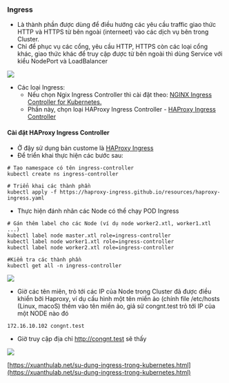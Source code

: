 ### Ingress
- Là thành phần được dùng để điều hướng các yêu cầu traffic giao thức HTTP và HTTPS từ bên ngoài (interneet) vào các dịch vụ bên trong Cluster.
- Chỉ để phục vụ các cổng, yêu cầu HTTP, HTTPS còn các loại cổng khác, giao thức khác để truy cập được từ bên ngoài thì dùng Service với kiểu NodePort và LoadBalancer

![](https://raw.githubusercontent.com/xuanthulabnet/learn-kubernetes/master/imgs/kubernetes047.png)

- Các loại Ingress:
  - Nếu chọn Ngix Ingress Controller thì cài đặt theo: [NGINX Ingress Controller for Kubernetes.](https://github.com/nginxinc/kubernetes-ingress)
  - Phần này, chọn loại HAProxy Ingress Controller - [HAProxy Ingress Controller](https://www.haproxy.com/documentation/hapee/1-9r1/traffic-management/kubernetes-ingress-controller/)

#### Cài đặt HAProxy Ingress Controller
- Ở đậy sử dụng bản custome là [HAProxy Ingress](https://haproxy-ingress.github.io/)
- Để triển khai thực hiện các bước sau:
```
# Tạo namespace có tên ingress-controller
kubectl create ns ingress-controller

# Triển khai các thành phần
kubectl apply -f https://haproxy-ingress.github.io/resources/haproxy-ingress.yaml
```

- Thực hiện đánh nhãn các Node có thể chạy POD Ingress
```
# Gán thêm label cho các Node (ví dụ node worker2.xtl, worker1.xtl ...)
kubectl label node master.xtl role=ingress-controller
kubectl label node worker1.xtl role=ingress-controller
kubectl label node worker2.xtl role=ingress-controller

#Kiểm tra các thành phần
kubectl get all -n ingress-controller
```

![](https://raw.githubusercontent.com/xuanthulabnet/learn-kubernetes/master/imgs/kubernetes048.png)

- Giờ các tên miên, trỏ tới các IP của Node trong Cluster đã được điều khiển bởi Haproxy, ví dụ cấu hình một tên miền ảo (chính file /etc/hosts (Linux, macoS) thêm vào tên miền ảo, giả sử congnt.test trỏ tới IP của một NODE nào đó

`172.16.10.102 congnt.test`

- Giờ truy cập địa chỉ http://congnt.test sẽ thấy

![](https://raw.githubusercontent.com/xuanthulabnet/learn-kubernetes/master/imgs/kubernetes049.png)

[https://xuanthulab.net/su-dung-ingress-trong-kubernetes.html](https://xuanthulab.net/su-dung-ingress-trong-kubernetes.html)